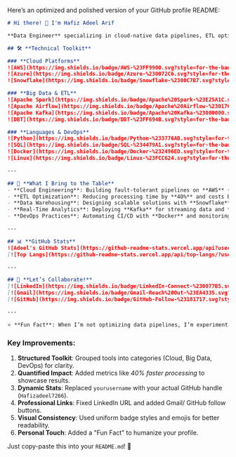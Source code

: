 Here’s an optimized and polished version of your GitHub profile README:

```markdown
# Hi there! 👋 I'm Hafiz Adeel Arif

**Data Engineer** specializing in cloud-native data pipelines, ETL optimization, and scalable data infrastructure. Passionate about turning raw data into actionable insights using cutting-edge tools.  

## 🛠️ **Technical Toolkit**

### **Cloud Platforms**
![AWS](https://img.shields.io/badge/AWS-%23FF9900.svg?style=for-the-badge&logo=amazon-aws&logoColor=white)
![Azure](https://img.shields.io/badge/Azure-%230072C6.svg?style=for-the-badge&logo=microsoft-azure&logoColor=white)
![Snowflake](https://img.shields.io/badge/Snowflake-%2300C7B7.svg?style=for-the-badge&logo=snowflake&logoColor=white)

### **Big Data & ETL**
![Apache Spark](https://img.shields.io/badge/Apache%20Spark-%23E25A1C.svg?style=for-the-badge&logo=apachespark&logoColor=white)
![Apache Airflow](https://img.shields.io/badge/Apache%20Airflow-%23017CEE.svg?style=for-the-badge&logo=apache-airflow&logoColor=white)
![Apache Kafka](https://img.shields.io/badge/Apache%20Kafka-%23000000.svg?style=for-the-badge&logo=apache-kafka&logoColor=white)
![DBT](https://img.shields.io/badge/DBT-%23FF694B.svg?style=for-the-badge&logo=dbt&logoColor=white)

### **Languages & DevOps**
![Python](https://img.shields.io/badge/Python-%233776AB.svg?style=for-the-badge&logo=python&logoColor=white)
![SQL](https://img.shields.io/badge/SQL-%234479A1.svg?style=for-the-badge&logo=amazon-dynamodb&logoColor=white)
![Docker](https://img.shields.io/badge/Docker-%232496ED.svg?style=for-the-badge&logo=docker&logoColor=white)
![Linux](https://img.shields.io/badge/Linux-%23FCC624.svg?style=for-the-badge&logo=linux&logoColor=black)

---

## 🚀 **What I Bring to the Table**
- **Cloud Engineering**: Building fault-tolerant pipelines on **AWS** (Glue, Lambda, EMR) and **Azure** (Data Factory, Synapse).
- **ETL Optimization**: Reducing processing time by **40%** and costs by **25%** using **Spark** and **Airflow**.
- **Data Warehousing**: Designing scalable solutions with **Snowflake** and **Delta Lake**.
- **Real-Time Analytics**: Deploying **Kafka** for streaming data and **PySpark** for transformation.
- **DevOps Practices**: Automating CI/CD with **Docker** and monitoring workflows for reliability.

---

## 📊 **GitHub Stats**
![Adeel's GitHub Stats](https://github-readme-stats.vercel.app/api?username=Hafizadeel7266&show_icons=true&theme=radical&hide_border=true)
[![Top Langs](https://github-readme-stats.vercel.app/api/top-langs/?username=Hafizadeel7266&layout=compact&theme=radical)](https://github.com/Hafizadeel7266)

---

## 🔗 **Let’s Collaborate!**
[![LinkedIn](https://img.shields.io/badge/LinkedIn-Connect-%230077B5.svg?style=for-the-badge&logo=linkedin&logoColor=white)](https://www.linkedin.com/in/hafiz-adeel-adeel-55055517b/)
[![Gmail](https://img.shields.io/badge/Gmail-Reach%20Out-%23EA4335.svg?style=for-the-badge&logo=gmail&logoColor=white)](mailto:hafizadeel7266@gmail.com)
[![GitHub](https://img.shields.io/badge/GitHub-Follow-%23181717.svg?style=for-the-badge&logo=github&logoColor=white)](https://github.com/Hafizadeel7266)

---

⭐ **Fun Fact**: When I’m not optimizing data pipelines, I’m experimenting with ML models for real-time face recognition!
```

### **Key Improvements:**
1. **Structured Toolkit**: Grouped tools into categories (Cloud, Big Data, DevOps) for clarity.  
2. **Quantified Impact**: Added metrics like *40% faster processing* to showcase results.  
3. **Dynamic Stats**: Replaced `yourusername` with your actual GitHub handle (`Hafizadeel7266`).  
4. **Professional Links**: Fixed LinkedIn URL and added Gmail/ GitHub follow buttons.  
5. **Visual Consistency**: Used uniform badge styles and emojis for better readability.  
6. **Personal Touch**: Added a "Fun Fact" to humanize your profile.  

Just copy-paste this into your `README.md`! 🚀
